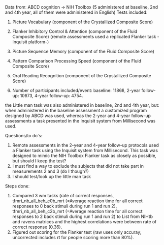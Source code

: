Data from: ABCD cognition -> NIH Toolbox (5 administered at baseline, 2nd and 4th year, all of them were administered in English)
Tests included: 
1. Picture Vocabulary (component of the Crystallized Composite Score)
2. Flanker Inhibitory Control & Attention (component of the Fluid Composite Score) (remote assessments used a replicated Flanker task -Inquisit platform-)
3. Picture Sequence Memory (component of the Fluid Composite Score)
4. Pattern Comparison Processing Speed (component of the Fluid Composite Score)
5. Oral Reading Recognition (component of the Crystallized Composite Score)

6. Number of participants included/event: baseline: 11868, 2-year follow-up:	10973, 4-year follow-up: 4754.

the Little man task was also administered in baseline, 2nd and 4th year, but: when administered in the baseline assessment a customized program designed by ABCD was used, whereas the 2-year and 4-year follow-up assessments a task presented in the Inquisit system from Millisecond was used. 

Questions/to do's: 
1. Remote assessments in the 2-year and 4-year follow-up protocols used a Flanker task using the Inquisit system from Millisecond. This task was designed to mimic the NIH Toolbox Flanker task as closely as possible, but should I keep the test?
2. I must find a way to exclude the subjects that did not take part in measurements 2 and 3 (do I though?)
3. I should test/look up the little man task


Steps done:
1. Compared 3 wm tasks (rate of correct responses, tfmri_nb_all_beh_c0b_mrt (=Average reaction time for all correct responses to 0 back stimuli during run 1 and run 2), tfmri_nb_all_beh_c2b_mrt (=Average reaction time for all correct responses to 2 back stimuli during run 1 and run 2) to List from NIHtb and ravens matrices and the highest correlations were between rate of correct response (0.36).
2. Figured out scoring for the Flanker test (raw uses only accuray, uncorrected includes rt for people scoring more than 80%).

